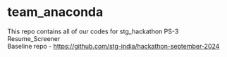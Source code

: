 # team_anaconda

This repo contains all of our codes for stg_hackathon PS-3 Resume_Screener
<br> Baseline repo - https://github.com/stg-india/hackathon-september-2024
